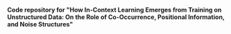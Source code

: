**Code repository for "How In-Context Learning Emerges from Training on Unstructured Data: On the Role of Co-Occurrence, Positional Information, and Noise Structures"**
